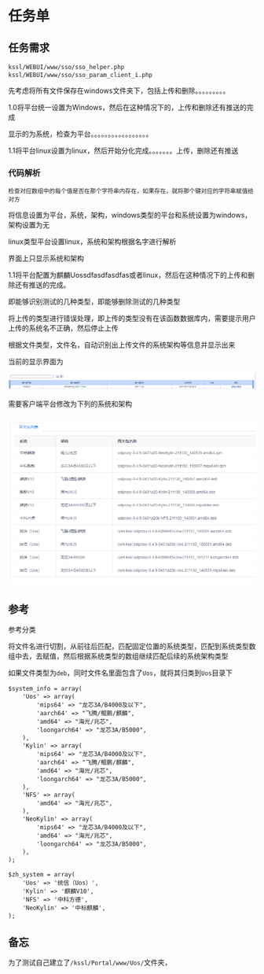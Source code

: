 # 任务单

## 任务需求

```
kssl/WEBUI/www/sso/sso_helper.php
kssl/WEBUI/www/sso/sso_param_client_i.php
```

先考虑将所有文件保存在windows文件夹下，包括上传和删除。。。。。。。。。

1.0将平台统一设置为Windows，然后在这种情况下的，上传和删除还有推送的完成

显示的为系统，检查为平台。。。。。。。。。。。。。。。。。

1.1将平台linux设置为linux，然后开始分化完成。。。。。。。上传，删除还有推送

### 代码解析

```
检查对应数组中的每个值是否在那个字符串内存在，如果存在，就将那个键对应的字符串赋值给对方
```

将信息设置为平台，系统，架构，windows类型的平台和系统设置为windows，架构设置为无

linux类型平台设置linux，系统和架构根据名字进行解析

界面上只显示系统和架构





1.1将平台配置为麒麟Uossdfasdfasdfas或者linux，然后在这种情况下的上传和删除还有推送的完成。

即能够识别测试的几种类型，即能够删除测试的几种类型



将上传的类型进行错误处理，即上传的类型没有在该函数数据库内，需要提示用户上传的系统名不正确，然后停止上传

根据文件类型，文件名，自动识别出上传文件的系统架构等信息并显示出来

当前的显示界面为

![image-20211203110704816](任务单.assets/image-20211203110704816.png)

需要客户端平台修改为下列的系统和架构

![image-20211202191939027](任务单.assets/image-20211202191939027.png)

## 参考

参考分类

将文件名进行切割，从前往后匹配，匹配固定位置的系统类型，匹配到系统类型数组中去，去赋值，然后根据系统类型的数组继续匹配后续的系统架构类型

如果文件类型为`deb`，同时文件名里面包含了`Uos`，就将其归类到`Uos`目录下

```
$system_info = array(
    'Uos' => array(
        'mips64' => "龙芯3A/B4000及以下",
        'aarch64' => "飞腾/鲲鹏/麒麟",
        'amd64' => "海光/兆芯",
        'loongarch64' => "龙芯3A/B5000",
    ),
    'Kylin' => array(
        'mips64' => "龙芯3A/B4000及以下",
        'aarch64' => "飞腾/鲲鹏/麒麟",
        'amd64' => "海光/兆芯",
        'loongarch64' => "龙芯3A/B5000",
    ),
    'NFS' => array(
        'amd64' => "海光/兆芯",
    ),
    'NeoKylin' => array(
        'mips64' => "龙芯3A/B4000及以下",
        'amd64' => "海光/兆芯",
        'loongarch64' => "龙芯3A/B5000",
    ),
);
```

```
$zh_system = array(
    'Uos' => '统信（Uos）',
    'Kylin' => '麒麟V10',
    'NFS' => '中科方德',
    'NeoKylin' => '中标麒麟',
);
```

## 备忘

为了测试自己建立了`/kssl/Portal/www/Uos/`文件夹，